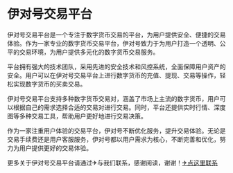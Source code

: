 # 伊对号交易平台

伊对号交易平台是一个专注于数字货币交易的平台，为用户提供安全、便捷的交易体验。作为一家专业的数字货币交易平台，伊对号致力于为用户打造一个透明、公平的交易环境，为用户提供多元化的数字货币交易服务。

平台拥有强大的技术团队，采用先进的安全技术和风控系统，全面保障用户资产的安全。用户可以在伊对号交易平台上进行数字货币的充值、提现、交易等操作，轻松实现数字货币的买卖交易。

伊对号交易平台支持多种数字货币交易对，涵盖了市场上主流的数字货币，用户可以根据自己的需求选择合适的交易对进行交易。同时，平台还提供实时行情、深度图等多种交易工具，帮助用户更好地进行交易决策。

作为一家注重用户体验的交易平台，伊对号不断优化服务，提升交易体验。无论是交易手续费还是用户客服服务，伊对号都以用户需求为核心，不断完善和优化，努力为用户提供更好的交易体验。

更多关于伊对号交易平台请通过✈与我们联系，感谢阅读，谢谢！[✈点这里联系](https://lm.k02.cc)
